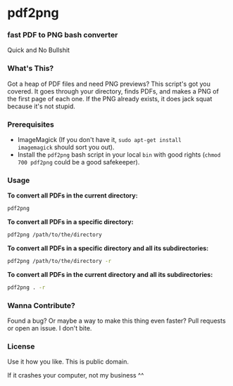 # pdf2png

### fast PDF to PNG bash converter

Quick and No Bullshit

### What's This?

Got a heap of PDF files and need PNG previews? This script's got you covered. It goes through your directory, finds PDFs, and makes a PNG of the first page of each one. If the PNG already exists, it does jack squat because it's not stupid.

### Prerequisites

- ImageMagick (If you don't have it, <code>sudo apt-get install imagemagick</code> should sort you out).
- Install the `pdf2png` bash script in your local `bin` with good rights (`chmod 700 pdf2png` could be a good safekeeper).

### Usage

<strong>To convert all PDFs in the current directory:</strong>
```bash
pdf2png
```

<strong>To convert all PDFs in a specific directory:</strong>
```bash
pdf2png /path/to/the/directory
```

<strong>To convert all PDFs in a specific directory and all its subdirectories:</strong>
```bash
pdf2png /path/to/the/directory -r
```

<strong>To convert all PDFs in the current directory and all its subdirectories:</strong>
```bash
pdf2png . -r
```

### Wanna Contribute?

Found a bug? Or maybe a way to make this thing even faster?
Pull requests or open an issue. I don't bite.

### License

Use it how you like. This is public domain. 

If it crashes your computer, not my business ^^
